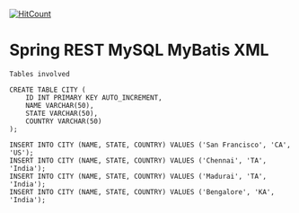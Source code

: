 [![HitCount](http://hits.dwyl.io/teamtact/https://github.com/teamtact/spring-rest-city-db-sqlite.svg)](http://hits.dwyl.io/teamtact/https://github.com/teamtact/spring-rest-city-db-sqlite)

# Spring REST MySQL MyBatis XML 

```
Tables involved

CREATE TABLE CITY (
	ID INT PRIMARY KEY AUTO_INCREMENT,
	NAME VARCHAR(50),
	STATE VARCHAR(50),
	COUNTRY VARCHAR(50)
);

INSERT INTO CITY (NAME, STATE, COUNTRY) VALUES ('San Francisco', 'CA', 'US');
INSERT INTO CITY (NAME, STATE, COUNTRY) VALUES ('Chennai', 'TA', 'India');
INSERT INTO CITY (NAME, STATE, COUNTRY) VALUES ('Madurai', 'TA', 'India');
INSERT INTO CITY (NAME, STATE, COUNTRY) VALUES ('Bengalore', 'KA', 'India');

```
